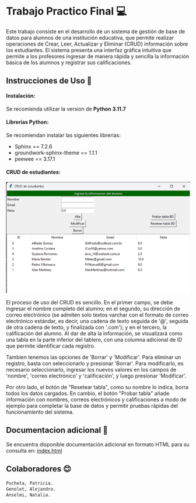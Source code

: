 # Trabajo Practico Final :computer:
Este trabajo consiste en el desarrollo de un sistema de gestión de base de datos para alumnos de una institución educativa, que permite realizar operaciones de Crear, Leer, Actualizar y Eliminar (CRUD) información sobre los estudiantes. El sistema presenta una interfaz gráfica intuitiva que permite a los profesores ingresar de manera rápida y sencilla la información básica de los alumnos y registrar sus calificaciones.

## Instrucciones de Uso :page_with_curl:
#### Instalación:
Se recomienda utilizar la version de **Python 3.11.7**
#### Librerias Python:
Se recomiendan instalar las siguientes librerias:
* Sphinx == 7.2.6
* groundwork-sphinx-theme == 1.1.1
* peewee == 3.17.1

#### CRUD de estudiantes:
![Interfaz visual del CRUD](CRUD.jpg)

El proceso de uso del CRUD es sencillo. En el primer campo, se debe ingresar el nombre completo del alumno; en el segundo, su dirección de correo electrónico (se admiten solo textos varchar con el formato de correo electrónico estándar, es decir, una cadena de texto seguida de '@', seguida de otra cadena de texto, y finalizada con '.com'); y en el tercero, la calificación del alumno. Al dar de alta la información, se visualizará como una tabla en la parte inferior del tablero, con una columna adicional de ID que permite identificar cada registro.

Tambien tenemos las opciones de 'Borrar' y 'Modificar'. Para eliminar un registro, basta con seleccionarlo y presionar 'Borrar'. Para modificarlo, es necesario seleccionarlo, ingresar los nuevos valores en los campos de 'nombre', 'correo electrónico' y 'calificación', y luego presionar 'Modificar'.

Por otro lado, el botón de "Resetear tabla", como su nombre lo indica, borra todos los datos cargados. En cambio, el botón "Probar tabla" añade información con nombres, correos electrónicos y calificaciones a modo de ejemplo para completar la base de datos y permitir pruebas rápidas del funcionamiento del sistema.
## Documentacion adicional :file_folder:
Se encuentra disponible documentación adicional en formato HTML para su consulta en:
[index.html](tp/docs/_build/html/index.html)

## Colaboradores :blush:
    Pucheta, Patricia.
    Genolet, Alejandro.
    Anselmi, Natalia.